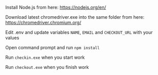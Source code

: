 Install Node.js from here: https://nodejs.org/en/

Download latest chromedriver.exe into the same folder from here: https://chromedriver.chromium.org/

Edit .env and update variables `NAME`, `EMAIL` and `CHECKOUT_URL` with your values

Open command prompt and run `npm install`

Run `checkin.exe` when you start work

Run `checkout.exe` when you finish work

